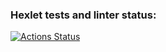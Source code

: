 ### Hexlet tests and linter status:
[![Actions Status](https://github.com/DNL-MSSRGN/java-project-78/actions/workflows/hexlet-check.yml/badge.svg)](https://github.com/DNL-MSSRGN/java-project-78/actions)